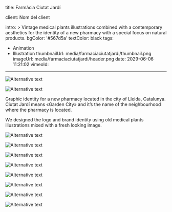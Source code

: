 title: Farmàcia Ciutat Jardí

client: Nom del client

intro: >
  Vintage medical plants illustrations combined with a contemporary aesthetics
  for the identity of a new pharmacy with a special focus on natural products.
bgColor: '#567d5a'
textColor: black
tags:
  - Animation
  - Illustration
thumbnailUrl: media/farmaciaciutatjardi/thumbnail.png
imageUrl: media/farmaciaciutatjardi/header.png
date: 2029-06-06 11:21:02
vimeoId:
---

<div class="gallery gallery-2">

![Alternative text](/demo/media/farmaciaciutatjardi/3.png)

![Alternative text](/demo/media/farmaciaciutatjardi/4.png)
</div>


Graphic identity for a new pharmacy located in the city of Lleida, Catalunya.
Ciutat Jardí means «Garden City» and it’s the name of the neighbourhood where the pharmacy is located.

We designed the logo and brand identity using old medical plants illustrations mixed with a fresh looking image.
<br>

<div class="gallery gallery-3">

![Alternative text](/demo/media/farmaciaciutatjardi/5.jpg)

![Alternative text](/demo/media/farmaciaciutatjardi/6.png)

![Alternative text](/demo/media/farmaciaciutatjardi/7.png)
</div>

<div class="gallery gallery-2">

![Alternative text](/demo/media/farmaciaciutatjardi/8.png)

![Alternative text](/demo/media/farmaciaciutatjardi/10-1.png)
</div>

<div class="gallery gallery-2">

![Alternative text](/demo/media/farmaciaciutatjardi/8.png)

![Alternative text](/demo/media/farmaciaciutatjardi/10-1.png)
</div>

<div class="gallery gallery-1">

![Alternative text](/demo/media/farmaciaciutatjardi/12-1.png)
</div>